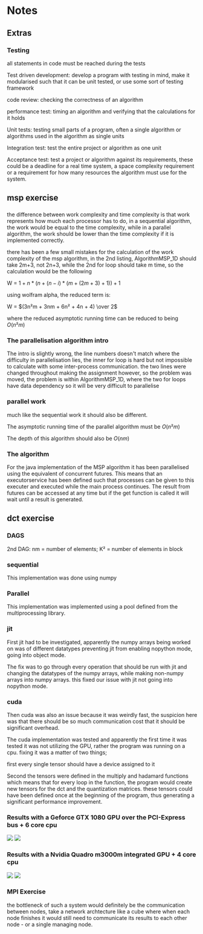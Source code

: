 # Notes
## Extras
### Testing
all statements in code must be reached during the tests

Test driven development: develop a program with testing in mind, make it modularised such that it can be unit tested, or use some sort of testing framework

code review: checking the correctness of an algorithm

performance test: timing an algorithm and verifying that the calculations for it holds

Unit tests: testing small parts of a program, often a single algorithm or algorithms used in the algorithm as single units

Integration test: test the entire project or algorithm as one unit

Acceptance test: test a project or algorithm against its requirements, these could be a deadline for a real time system, a space complexity requirement or a requirement for how many resources the algorithm must use for the system.

## msp exercise
### 
the difference between work complexity and time complexity is that work represents how much each processor has to do, in a sequential algorithm, the work would be equal to the time complexity, while in a parallel algorithm, the work should be lower than the time complexity if it is implemented correctly.

there has been a few small mistakes for the calculation of the work complexity of the msp algorithm, in the 2nd listing, AlgorithmMSP_1D should take 2m+3, not 2n+3, while the 2nd for loop should take m time, so the calculation would be the following

W = $1 + n * (n + (n - i) * (m + (2m + 3) + 1)) + 1$

using wolfram alpha, the reduced term is:

W = $(3n²m + 3nm + 6n² + 4n + 4) \over 2$

where the reduced asymptotic running time can be reduced to being $O(n²m)$

### The parallelisation algorithm intro
The intro is slightly wrong, the line numbers doesn't match where the difficulty in parallelisation lies, the inner for loop is hard but not impossible to calculate with some inter-process communication. the two lines were changed throughout making the assignment however, so the problem was moved, the problem is within AlgorithmMSP_1D, where the two for loops have data dependency so it will be very difficult to parallelise

### parallel work
much like the sequential work it should also be different.

The asymptotic running time of the parallel algorithm must be $O(n²m)$

The depth of this algorithm should also be $O(nm)$

### The algorithm
For the java implementation of the MSP algorithm it has been parallelised using the equivalent of concurrent futures. This means that an executorservice has been defined such that processes can be given to this executer and executed while the main process continues. The result from futures can be accessed at any time but if the get function is called it will wait until a result is generated.
## dct exercise
### DAGS
2nd DAG: nm = number of elements; K² = number of elements in block
### sequential
This implementation was done using numpy
### Parallel
This implementation was implemented using a pool defined from the multiprocessing library.
### jit
First jit had to be investigated, apparently the numpy arrays being worked on was of different datatypes preventing jit from enabling nopython mode, going into object mode.

The fix was to go through every operation that should be run with jit and changing the datatypes of the numpy arrays, while making non-numpy arrays into numpy arrays. this fixed our issue with jit not going into nopython mode.

### cuda
Then cuda was also an issue because it was weirdly fast, the suspicion here was that there should be so much communication cost that it should be significant overhead.

The cuda implementation was tested and apparently the first time it was tested it was not utilizing the GPU, rather the program was running on a cpu. fixing it was a matter of two things; 

first every single tensor should have a device assigned to it

Second the tensors were defined in the multiply and hadamard functions which means that for every loop in the function, the program would create new tensors for the dct and the quantization matrices. these tensors could have been defined once at the beginning of the program, thus generating a significant performance improvement.

### Results with a Geforce GTX 1080 GPU over the PCI-Express bus + 6 core cpu

<image src="Figure_1.png">
<image src="Figure_2.png">

### Results with a Nvidia Quadro m3000m integrated GPU + 4 core cpu

<image src="Figure_3.png">
<image src="Figure_4.png">

### MPI Exercise
the bottleneck of such a system would definitely be the communication between nodes, take a network archtecture like a cube where when each node finishes it would still need to communicate its results to each other node - or a single managing node.